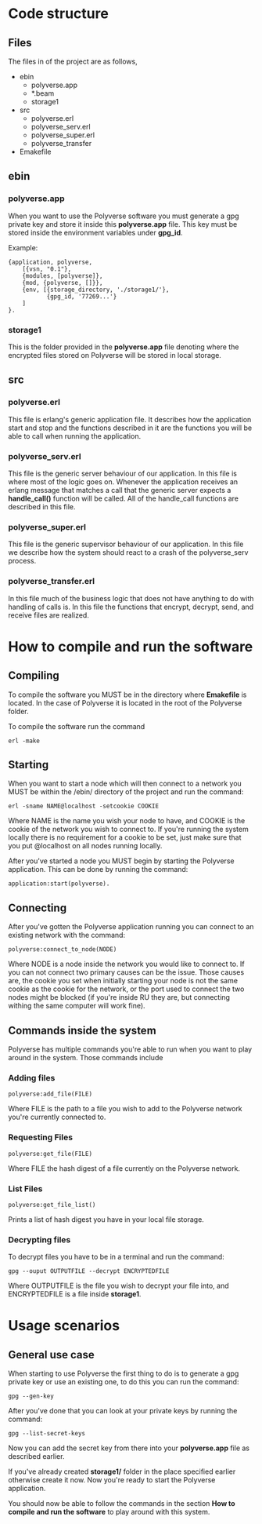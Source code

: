 # Code structure

## Files

The files in of the project are as follows, 

* ebin
  * polyverse.app
  * *.beam
  * storage1
* src
  * polyverse.erl
  * polyverse_serv.erl
  * polyverse_super.erl
  * polyverse_transfer
* Emakefile

## ebin
### polyverse.app

When you want to use the Polyverse software you must generate a gpg private key and store it inside this **polyverse.app** file. This key must be stored inside the environment variables under **gpg_id**.

Example:

```
{application, polyverse,
	[{vsn, "0.1"},
	{modules, [polyverse]},
	{mod, {polyverse, []}},
	{env, [{storage_directory, './storage1/'},
		   {gpg_id, '77269...'}
	]
}.
```

### storage1

This is the folder provided in the **polyverse.app** file denoting where the encrypted files stored on Polyverse will be stored in local storage.

## src

### polyverse.erl

This file is erlang's generic application file. It describes how the application start and stop and the functions described in it are the functions you will be able to call when running the application.

### polyverse_serv.erl

This file is the generic server behaviour of our application. In this file is where most of the logic goes on. Whenever the application receives an erlang message that matches a call that the generic server expects a **handle_call()** function will be called. All of the handle_call functions are described in this file.

### polyverse_super.erl

This file is the generic supervisor behaviour of our application. In this file we describe how the system should react to a crash of the polyverse_serv process.

### polyverse_transfer.erl

In this file much of the business logic that does not have anything to do with handling of calls is. In this file the functions that encrypt, decrypt, send, and receive files are realized.


# How to compile and run the software

## Compiling

To compile the software you MUST be in the directory where **Emakefile** is located. In the case of Polyverse it is located in the root of the Polyverse folder.

To compile the software run the command 

`erl -make`

## Starting

When you want to start a node which will then connect to a network you MUST be within the /ebin/ directory of the project and run the command:

`erl -sname NAME@localhost -setcookie COOKIE` 

Where NAME is the name you wish your node to have, and COOKIE is the cookie of the network you wish to connect to. If you're running the system locally there is no requirement for a cookie to be set, just make sure that you put @localhost on all nodes running locally.

After you've started a node you MUST begin by starting the Polyverse application. This can be done by running the command:

`application:start(polyverse).`

## Connecting

After you've gotten the Polyverse application running you can connect to an existing network with the command:

`polyverse:connect_to_node(NODE)`
 
 Where NODE is a node inside the network you would like to connect to. If you can not connect two primary causes can be the issue. Those causes are, the cookie you set when initially starting your node is not the same cookie as the cookie for the network, or the port used to connect the two nodes might be blocked (if you're inside RU they are, but connecting withing the same computer will work fine).


## Commands inside the system

Polyverse has multiple commands you're able to run when you want to play around in the system. Those commands include

### Adding files

`polyverse:add_file(FILE)`

Where FILE is the path to a file you wish to add to the Polyverse network you're currently connected to.

### Requesting Files

`polyverse:get_file(FILE)`

Where FILE the hash digest of a file currently on the Polyverse network.

### List Files

`polyverse:get_file_list()`

Prints a list of hash digest you have in your local file storage.

### Decrypting files

To decrypt files you have to be in a terminal and run the command:

`gpg --ouput OUTPUTFILE --decrypt ENCRYPTEDFILE`

Where OUTPUTFILE is the file you wish to decrypt your file into, and ENCRYPTEDFILE is a file inside **storage1**.

# Usage scenarios

## General use case

When starting to use Polyverse the first thing to do is to generate a gpg private key or use an existing one, to do this you can run the command:

`gpg --gen-key`

After you've done that you can look at your private keys by running the command:

`gpg --list-secret-keys`

Now you can add the secret key from there into your **polyverse.app** file as described earlier.

If you've already created **storage1/** folder in the place specified earlier otherwise create it now. Now you're ready to start the Polyverse application. 

You should now be able to follow the commands in the section **How to compile and run the software** to play around with this system.


